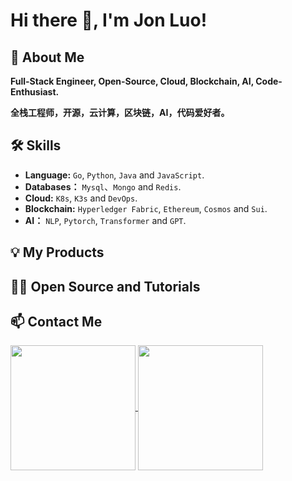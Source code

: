 # Hi there 👋, I'm Jon Luo!

## 🚀 About Me
**Full-Stack Engineer, Open-Source, Cloud, Blockchain, AI, Code-Enthusiast.**

**全栈工程师，开源，云计算，区块链，AI，代码爱好者。**

## 🛠 Skills
- **Language:** `Go`, `Python`, `Java` and `JavaScript`.
- **Databases：** `Mysql`、`Mongo` and `Redis`.
- **Cloud:** `K8s`, `K3s` and `DevOps`.
- **Blockchain:** `Hyperledger Fabric`, `Ethereum`, `Cosmos` and `Sui`.
- **AI：** `NLP`, `Pytorch`, `Transformer` and `GPT`.

## 💡 My Products

## 🧑‍💻 Open Source and Tutorials

## 📫 Contact Me

<a href="https://github.com/jonluo94/jonluo94" style="max-width:50%;" >
  <img height="200" align="center" src="https://github-readme-stats.vercel.app/api?username=jonluo94&count_private=true&theme=radical" />
</a>


<a href="https://github.com/jonluo94/jonluo94" style="max-width:50%;" >
  <img height="200" align="center" src="https://github-readme-stats.vercel.app/api/top-langs/?username=jonluo94&layout=compact&langs_count=8">
</a>
